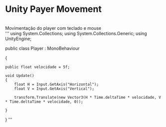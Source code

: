 # Unity Payer Movement
<br>
Movimentação do player com teclado e mouse
<br>
'''
using System.Collections;
using System.Collections.Generic;
using UnityEngine;

public class Player : MonoBehaviour
        
{

    public float velocidade = 5f;

    void Update()
    {
        float H = Input.GetAxis("Horizontal");
        float V = Input.GetAxis("Vertical");

        transform.Translate(new Vector3(H * Time.deltaTime * velocidade, V * Time.deltaTime * velocidade, 0));

    }
}
'''
